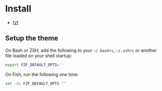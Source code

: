 # Install

* [fzf](https://github.com/junegunn/fzf)

## Setup the theme

On Bash or ZSH, add the following to your `~/.bashrc`, `~/.zshrc` or another file loaded on your shell startup:

```sh
export FZF_DEFAULT_OPTS=''
```

On Fish, run the following one time:

```sh
set -Ux FZF_DEFAULT_OPTS ""
```

